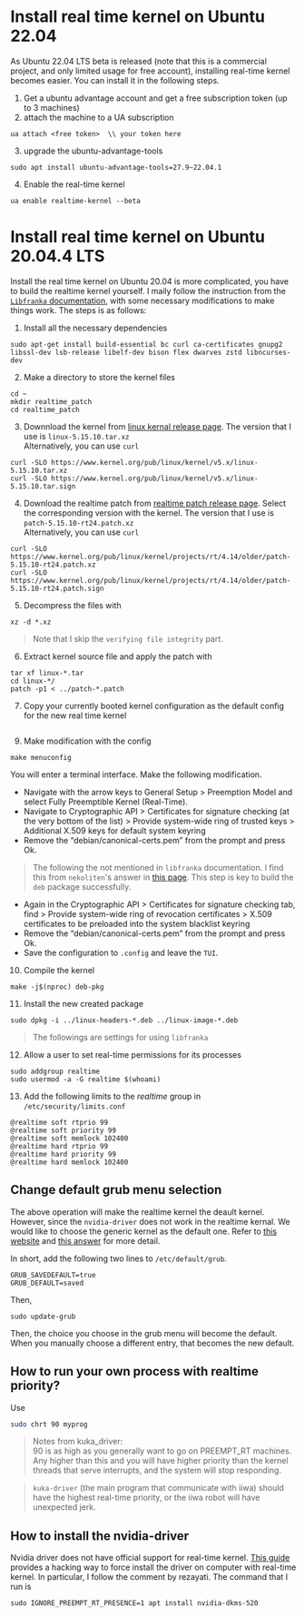 # Install real time kernel on Ubuntu 22.04
As Ubuntu 22.04 LTS beta is released (note that this is a commercial project, and only limited usage for free account), installing real-time kernel becomes easier. You can install it in the following steps. 

1. Get a ubuntu advantage account and get a free subscription token (up to 3 machines)
2. attach the machine to a UA subscription
```
ua attach <free token>  \\ your token here
```
3. upgrade the ubuntu-advantage-tools
```
sudo apt install ubuntu-advantage-tools=27.9~22.04.1
```
4. Enable the real-time kernel 
```
ua enable realtime-kernel --beta
```

# Install real time kernel on Ubuntu 20.04.4 LTS 
Install the real time kernel on Ubuntu 20.04 is more complicated, you have to build the realtime kernel yourself. I maily follow the instruction from the [`Libfranka` documentation](https://frankaemika.github.io/docs/installation_linux.html), with some necessary modifications to make things work.
The steps is as follows:
1. Install all the necessary dependencies
```
sudo apt-get install build-essential bc curl ca-certificates gnupg2 libssl-dev lsb-release libelf-dev bison flex dwarves zstd libncurses-dev
```
2. Make a directory to store the kernel files
```
cd ~
mkdir realtime_patch
cd realtime_patch
```
3. Downnload the kernel from [linux kernal release page](https://mirrors.edge.kernel.org/pub/linux/kernel/v5.x/). The version that I use is `linux-5.15.10.tar.xz` <br>
Alternatively, you can use `curl`
```
curl -SLO https://www.kernel.org/pub/linux/kernel/v5.x/linux-5.15.10.tar.xz
curl -SLO https://www.kernel.org/pub/linux/kernel/v5.x/linux-5.15.10.tar.sign
```
4. Download the realtime patch from [realtime patch release page](https://mirrors.edge.kernel.org/pub/linux/kernel/projects/rt/). Select the corresponding version with the kernel. The version that I use is `patch-5.15.10-rt24.patch.xz` <br>
Alternatively, you can use `curl`
```
curl -SLO https://www.kernel.org/pub/linux/kernel/projects/rt/4.14/older/patch-5.15.10-rt24.patch.xz
curl -SLO https://www.kernel.org/pub/linux/kernel/projects/rt/4.14/older/patch-5.15.10-rt24.patch.sign
```
5. Decompress the files with 
```
xz -d *.xz
```
> Note that I skip the `verifying file integrity` part.
6. Extract kernel source file and apply the patch with
```
tar xf linux-*.tar
cd linux-*/
patch -p1 < ../patch-*.patch
```
7. Copy your currently booted kernel configuration as the default config for the new real time kernel
```sudo IGNORE_PREEMPT_RT_PRESENCE=1 apt instal
```
9. Make modification with the config
```
make menuconfig
```
You will enter a terminal interface. Make the following modification.
- Navigate with the arrow keys to General Setup > Preemption Model and select Fully Preemptible Kernel (Real-Time).
- Navigate to Cryptographic API > Certificates for signature checking (at the very bottom of the list) > Provide system-wide ring of trusted keys > Additional X.509 keys for default system keyring  
- Remove the “debian/canonical-certs.pem” from the prompt and press Ok. 
> The following the not mentioned in `libfranka` documentation. I find this from `nekoliten`'s answer in [this page](https://gitlab.com/CalcProgrammer1/OpenRGB/-/issues/950). This step is key to build the `deb` package successfully.
- Again in the Cryptographic API > Certificates for signature checking tab, find > Provide system-wide ring of revocation certificates > X.509 certificates to be preloaded into the system blacklist keyring
- Remove the “debian/canonical-certs.pem” from the prompt and press Ok. 
- Save the configuration to `.config` and leave the `TUI`.

10. Compile the kernel 
```
make -j$(nproc) deb-pkg
```
11. Install the new created package
```
sudo dpkg -i ../linux-headers-*.deb ../linux-image-*.deb
```

> The followings are settings for using `libfranka`
12. Allow a user to set real-time permissions for its processes
```
sudo addgroup realtime
sudo usermod -a -G realtime $(whoami)
```
13. Add the following limits to the *realtime* group in `/etc/security/limits.conf`
```
@realtime soft rtprio 99
@realtime soft priority 99
@realtime soft memlock 102400
@realtime hard rtprio 99
@realtime hard priority 99
@realtime hard memlock 102400
```





## Change default grub menu selection
The above operation will make the realtime kernel the deault kernel. However, since the `nvidia-driver` does not work in the realtime kernal. We would like to choose the generic kernel as the default one.
Refer to [this website](https://www.how2shout.com/linux/how-to-change-default-kernel-in-ubuntu-22-04-20-04-lts/#:~:text=Save%20the%20file%20Ctrl%2BO,then%20exit%20it%20Ctrl%2BX.&text=And%20as%20you%20start%20your,default%20one%20on%20your%20system.) and [this answer](https://unix.stackexchange.com/a/421650) for more detail.

In short, add the following two lines to `/etc/default/grub`.
```
GRUB_SAVEDEFAULT=true
GRUB_DEFAULT=saved
```
Then, 
```
sudo update-grub
```
Then, the choice you choose in the grub menu will become the default. When you manually choose a different entry, that becomes the new default.

## How to run your own process with realtime priority?
Use 
```zsh
sudo chrt 90 myprog
```

> Notes from kuka_driver:<br>
> 90 is as high as you generally want to go on PREEMPT_RT machines. Any higher than this and you will have higher priority than the kernel threads that serve interrupts, and the system will stop responding.

> `kuka-driver` (the main program that communicate with iiwa) should have the highest real-time priority, or the iiwa robot will have unexpected jerk. 

## How to install the nvidia-driver
Nvidia driver does not have official support for real-time kernel. [This guide](https://gist.github.com/pantor/9786c41c03a97bca7a52aa0a72fa9387) provides a hacking way to force install the driver on computer with real-time kernel. In particular, I follow the comment by rezayati. The command that I run is 
```
sudo IGNORE_PREEMPT_RT_PRESENCE=1 apt install nvidia-dkms-520
```